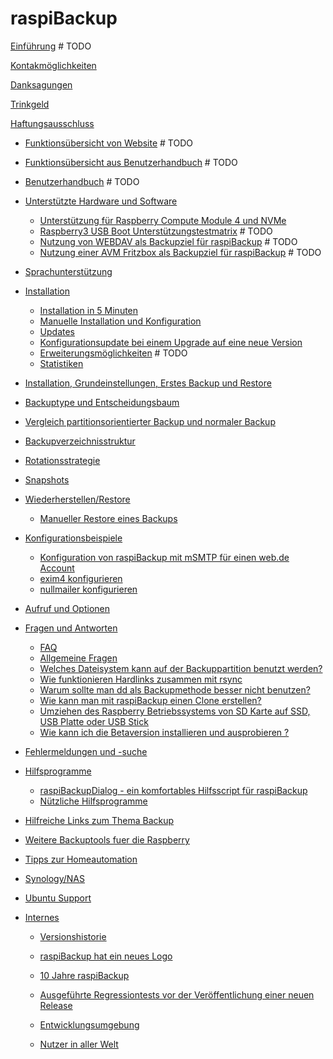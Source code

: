 <!-- vim: set conceallevel=0: -->

# raspiBackup

[Einführung](introduction.md)    # TODO

[Kontakmöglichkeiten](contact.md)

[Danksagungen](credits.md)

[Trinkgeld](donations.md)

[Haftungsausschluss](legals.md)

- [Funktionsübersicht von Website](function-overview.md)    # TODO
- [Funktionsübersicht aus Benutzerhandbuch](function-overview2.md)    # TODO

- [Benutzerhandbuch](usermanual.md)    # TODO

- [Unterstützte Hardware und Software](supported-hardware-and-software.md)
    - [Unterstützung für Raspberry Compute Module 4 und NVMe](support-for-raspberry-compute-module-4-and-nvme.md)
    - [Raspberry3 USB Boot Unterstützungstestmatrix](raspberry3-support-test-matrix.md)    # TODO
    - [Nutzung von WEBDAV als Backupziel für raspiBackup](nutzung-von-webdav-als-backupziel-fuer-raspibackup.md)   # TODO
    - [Nutzung einer AVM Fritzbox als Backupziel für raspiBackup](nutzung-einer-avm-fritzbox-als-backupziel-fuer-raspibackup.md)   # TODO

- [Sprachunterstützung](language-support.md)

- [Installation](installation.md)
    - [Installation in 5 Minuten](installation-in-5-minutes.md)
    - [Manuelle Installation und Konfiguration](manual-installation-and-configuration.md)
    - [Updates](updates.md)
    - [Konfigurationsupdate bei einem Upgrade auf eine neue Version](configuration-update-when-upgrading-to-a-new-version.md)
    - [Erweiterungsmöglichkeiten](hooks-for-own-scripts.md)   # TODO
    - [Statistiken](statistics.md)

- [Installation, Grundeinstellungen, Erstes Backup und Restore](installation-grundeinstellungen-erstes-backup-und-restore.md)

- [Backuptype und Entscheidungsbaum](backuptypes.md)
- [Vergleich partitionsorientierter Backup und normaler Backup](normal-or-partition-backup.md)
- [Backupverzeichnisstruktur](backup-directory-structure.md)
- [Rotationsstrategie](smart-recycle.md)
- [Snapshots](snapshots.md)

- [Wiederherstellen/Restore](restore.md)
    - [Manueller Restore eines Backups](manual-restore.md)

- [Konfigurationsbeispiele](configuration-examples.md)
    - [Konfiguration von raspiBackup mit mSMTP für einen web.de Account](konfiguration-von-raspibackup-mit-msmtp-fuer-einen-web-de-account.md)
    - [exim4 konfigurieren](exim4-konfigurieren.md)
    - [nullmailer konfigurieren](nullmailer-konfigurieren.md)

- [Aufruf und Optionen](usage-and-options.md)

- [Fragen und Antworten]()
    - [FAQ](faq.md)
    - [Allgemeine Fragen](general-questions.md)
    - [Welches Dateisystem kann auf der Backuppartition benutzt werden?](which-filesystem-can-be-used-on-the-backup-partition.md)
    - [Wie funktionieren Hardlinks zusammen mit rsync](how-do-hardlinks-work-with-rsync.md)
    - [Warum sollte man dd als Backupmethode besser nicht benutzen?](why-shouldn-t-you-use-dd-as-backup-method.md)
    - [Wie kann man mit raspiBackup einen Clone erstellen?](how-to-create-a-cold-standby-clone-with-raspibackup.md)
    - [Umziehen des Raspberry Betriebssystems von SD Karte auf SSD, USB Platte oder USB Stick](migrate-the-raspberry-os-from-sd-card-to-ssd-usb-disk-or-usb-pen-drive.md)
    - [Wie kann ich die Betaversion installieren und ausprobieren ?](how-can-i-install-and-test-the-beta-version.md)

- [Fehlermeldungen und -suche](error-messages.md)

- [Hilfsprogramme]()
    - [raspiBackupDialog - ein komfortables Hilfsscript für raspiBackup](raspibackupdialog-a-convenient-helper-script-for-raspibackup.md)
    - [Nützliche Hilfsprogramme](useful-helper-scripts.md)

- [Hilfreiche Links zum Thema Backup](helpful-links.md)
- [Weitere Backuptools fuer die Raspberry](other-raspberry-backup-tools.md)
- [Tipps zur Homeautomation](tips-homeautomation.md)
- [Synology/NAS](synology-as-backupspace.md)
- [Ubuntu Support](ubuntu-support.md)

- [Internes]()
  - [Versionshistorie](versionshistory.md)
  - [raspiBackup hat ein neues Logo](raspibackup-has-a-new-logo.md)
  - [10 Jahre raspiBackup](10-years-raspibackup.md)
  - [Ausgeführte Regressiontests vor der Veröffentlichung einer neuen Release](regressiontests-executed.md)
  - [Entwicklungsumgebung](developmentenvironment.md)

  - [Nutzer in aller Welt](list-of-countries-raspibackup-is-used-in-the-world.md)

